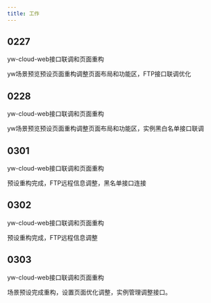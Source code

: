 ```yaml
---
title: 工作
---
```


## 0227

yw-cloud-web接口联调和页面重构

yw场景预览预设页面重构调整页面布局和功能区，FTP接口联调优化

## 0228

yw-cloud-web接口联调和页面重构

yw场景预览预设页面重构调整页面布局和功能区，实例黑白名单接口联调

## 0301

yw-cloud-web接口联调和页面重构

预设重构完成，FTP远程信息调整，黑名单接口连接

## 0302

yw-cloud-web接口联调和页面重构

预设重构完成，FTP远程信息调整

## 0303

yw-cloud-web接口联调和页面重构

场景预设完成重构，设置页面优化调整，实例管理调整接口。
